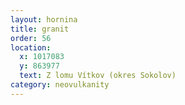 ```yaml
---
layout: hornina
title: granit
order: 56
location:
  x: 1017083
  y: 863977
  text: Z lomu Vítkov (okres Sokolov)
category: neovulkanity
---
```


